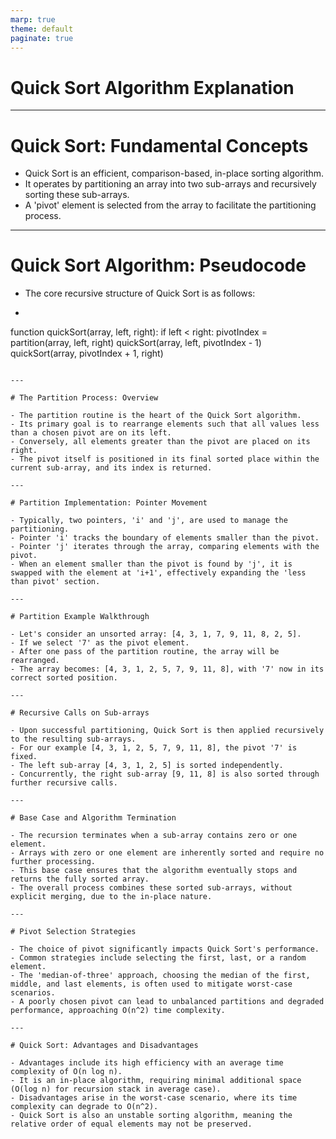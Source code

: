 ```yaml
---
marp: true
theme: default
paginate: true
---
```


# Quick Sort Algorithm Explanation

---

# Quick Sort: Fundamental Concepts

- Quick Sort is an efficient, comparison-based, in-place sorting algorithm.
- It operates by partitioning an array into two sub-arrays and recursively sorting these sub-arrays.
- A 'pivot' element is selected from the array to facilitate the partitioning process.

---

# Quick Sort Algorithm: Pseudocode

- The core recursive structure of Quick Sort is as follows:
- ```
function quickSort(array, left, right):
  if left < right:
    pivotIndex = partition(array, left, right)
    quickSort(array, left, pivotIndex - 1)
    quickSort(array, pivotIndex + 1, right)
```

---

# The Partition Process: Overview

- The partition routine is the heart of the Quick Sort algorithm.
- Its primary goal is to rearrange elements such that all values less than a chosen pivot are on its left.
- Conversely, all elements greater than the pivot are placed on its right.
- The pivot itself is positioned in its final sorted place within the current sub-array, and its index is returned.

---

# Partition Implementation: Pointer Movement

- Typically, two pointers, 'i' and 'j', are used to manage the partitioning.
- Pointer 'i' tracks the boundary of elements smaller than the pivot.
- Pointer 'j' iterates through the array, comparing elements with the pivot.
- When an element smaller than the pivot is found by 'j', it is swapped with the element at 'i+1', effectively expanding the 'less than pivot' section.

---

# Partition Example Walkthrough

- Let's consider an unsorted array: [4, 3, 1, 7, 9, 11, 8, 2, 5].
- If we select '7' as the pivot element.
- After one pass of the partition routine, the array will be rearranged.
- The array becomes: [4, 3, 1, 2, 5, 7, 9, 11, 8], with '7' now in its correct sorted position.

---

# Recursive Calls on Sub-arrays

- Upon successful partitioning, Quick Sort is then applied recursively to the resulting sub-arrays.
- For our example [4, 3, 1, 2, 5, 7, 9, 11, 8], the pivot '7' is fixed.
- The left sub-array [4, 3, 1, 2, 5] is sorted independently.
- Concurrently, the right sub-array [9, 11, 8] is also sorted through further recursive calls.

---

# Base Case and Algorithm Termination

- The recursion terminates when a sub-array contains zero or one element.
- Arrays with zero or one element are inherently sorted and require no further processing.
- This base case ensures that the algorithm eventually stops and returns the fully sorted array.
- The overall process combines these sorted sub-arrays, without explicit merging, due to the in-place nature.

---

# Pivot Selection Strategies

- The choice of pivot significantly impacts Quick Sort's performance.
- Common strategies include selecting the first, last, or a random element.
- The 'median-of-three' approach, choosing the median of the first, middle, and last elements, is often used to mitigate worst-case scenarios.
- A poorly chosen pivot can lead to unbalanced partitions and degraded performance, approaching O(n^2) time complexity.

---

# Quick Sort: Advantages and Disadvantages

- Advantages include its high efficiency with an average time complexity of O(n log n).
- It is an in-place algorithm, requiring minimal additional space (O(log n) for recursion stack in average case).
- Disadvantages arise in the worst-case scenario, where its time complexity can degrade to O(n^2).
- Quick Sort is also an unstable sorting algorithm, meaning the relative order of equal elements may not be preserved.
